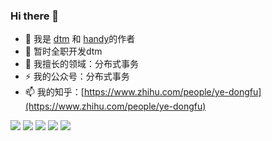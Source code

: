 ### Hi there 👋

<!--
**yedf2/yedf2** is a ✨ _special_ ✨ repository because its `README.md` (this file) appears on your GitHub profile.

Here are some ideas to get you started:

-->

- 👯 我是 [dtm](https://github.com/yedf/dtm) 和 [handy](https://github.com/yedf/handy)的作者
- 🔭 暂时全职开发dtm
- 🌱 我擅长的领域：分布式事务
- ⚡  我的公众号：分布式事务
- 📫 我的知乎：[https://www.zhihu.com/people/ye-dongfu](https://www.zhihu.com/people/ye-dongfu)

![](https://github-profile-summary-cards.vercel.app/api/cards/profile-details?username=yedf2&theme=github)
![](https://github-profile-summary-cards.vercel.app/api/cards/repos-per-language?username=yedf2&theme=github)
![](https://github-profile-summary-cards.vercel.app/api/cards/most-commit-language?username=yedf2&theme=github)
![](https://github-profile-summary-cards.vercel.app/api/cards/stats?username=yedf2&theme=github)
![](https://github-profile-summary-cards.vercel.app/api/cards/productive-time?username=yedf2&theme=github)
